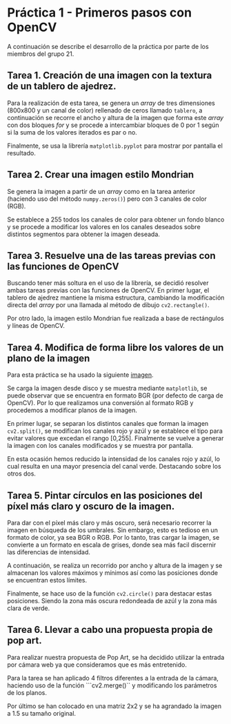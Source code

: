 # Práctica 1 - Primeros pasos con OpenCV

A continuación se describe el desarrollo de la práctica por parte de los miembros del grupo 21.


## Tarea 1. Creación de una imagen con la textura de un tablero de ajedrez.

Para la realización de esta tarea, se genera un _array_ de tres dimensiones (800x800 y un canal de color) rellenado de ceros llamado ``tablero``, a continuación se recorre el ancho y altura de la imagen que forma este _array_ con dos bloques _for_ y se procede a intercambiar bloques de 0 por 1 según si la suma de los valores iterados es par o no. 

Finalmente, se usa la librería ``matplotlib.pyplot`` para mostrar por pantalla el resultado.

## Tarea 2. Crear una imagen estilo Mondrian

Se genera la imagen a partir de un _array_ como en la tarea anterior (haciendo uso del método ``numpy.zeros()``) pero con 3 canales de color (RGB). 

Se establece a 255 todos los canales de color para obtener un fondo blanco y se procede a modificar los valores en los canales deseados sobre distintos segmentos para obtener la imagen deseada.

## Tarea 3. Resuelve una de las tareas previas con las funciones de OpenCV

Buscando tener más soltura en el uso de la librería, se decidió resolver ambas tareas previas con las funciones de OpenCV. En primer lugar, el tablero de ajedrez mantiene la misma estructura, cambiando la modificación directa del _array_ por una llamada al método de dibujo ``cv2.rectangle()``.

Por otro lado, la imagen estilo Mondrian fue realizada a base de rectángulos y líneas de OpenCV.

## Tarea 4. Modifica de forma libre los valores de un plano de la imagen

Para esta práctica se ha usado la siguiente [imagen](Material_P1/music_cat.jpeg).

Se carga la imagen desde disco y se muestra mediante ``matplotlib``, se puede observar que se encuentra en formato BGR (por defecto de carga de OpenCV). Por lo que realizamos una conversión al formato RGB y procedemos a modificar planos de la imagen.

En primer lugar, se separan los distintos canales que forman la imagen ``cv2.split()``, se modifican los canales rojo y azúl y se establece el tipo para evitar valores que excedan el rango [0,255]. Finalmente se vuelve a generar la imagen con los canales modificados y se muestra por pantalla.

En esta ocasión hemos reducido la intensidad de los canales rojo y azúl, lo cual resulta en una mayor presencia del canal verde. Destacando sobre los otros dos.

## Tarea 5. Pintar círculos en las posiciones del píxel más claro y oscuro de la imagen.

Para dar con el píxel más claro y más oscuro, será necesario recorrer la imagen en búsqueda de los umbrales. Sin embargo, esto es tedioso en un formato de color, ya sea BGR o RGB. Por lo tanto, tras cargar la imagen, se convierte a un formato en escala de grises, donde sea más facil discernir las diferencias de intensidad.

A continuación, se realiza un recorrido por ancho y altura de la imagen y se almacenan los valores máximos y mínimos así como las posiciones donde se encuentran estos límites.

Finalmente, se hace uso de la función ``cv2.circle()`` para destacar estas posiciones. Siendo la zona más oscura redondeada de azúl y la zona más clara de verde.

## Tarea 6. Llevar a cabo una propuesta propia de pop art.

Para realizar nuestra propuesta de Pop Art, se ha decidido utilizar la entrada por cámara web ya que consideramos que es más entretenido. 

Para la tarea se han aplicado 4 filtros diferentes a la entrada de la cámara, haciendo uso de la función ```cv2.merge()`` y modificando los parámetros de los planos. 

Por último se han colocado en una matriz 2x2 y se ha agrandado la imagen a 1.5 su tamaño original.  